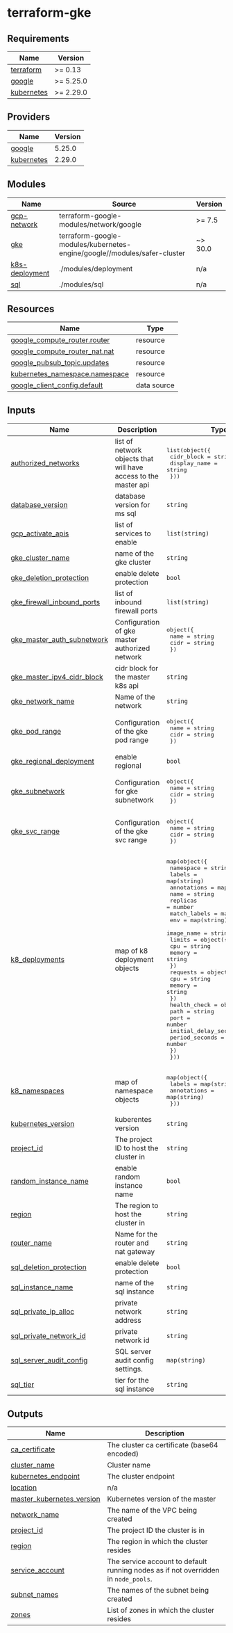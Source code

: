 # terraform-gke
<!-- BEGIN_TF_DOCS -->
## Requirements

| Name | Version |
|------|---------|
| <a name="requirement_terraform"></a> [terraform](#requirement\_terraform) | >= 0.13 |
| <a name="requirement_google"></a> [google](#requirement\_google) | >= 5.25.0 |
| <a name="requirement_kubernetes"></a> [kubernetes](#requirement\_kubernetes) | >= 2.29.0 |

## Providers

| Name | Version |
|------|---------|
| <a name="provider_google"></a> [google](#provider\_google) | 5.25.0 |
| <a name="provider_kubernetes"></a> [kubernetes](#provider\_kubernetes) | 2.29.0 |

## Modules

| Name | Source | Version |
|------|--------|---------|
| <a name="module_gcp-network"></a> [gcp-network](#module\_gcp-network) | terraform-google-modules/network/google | >= 7.5 |
| <a name="module_gke"></a> [gke](#module\_gke) | terraform-google-modules/kubernetes-engine/google//modules/safer-cluster | ~> 30.0 |
| <a name="module_k8s-deployment"></a> [k8s-deployment](#module\_k8s-deployment) | ./modules/deployment | n/a |
| <a name="module_sql"></a> [sql](#module\_sql) | ./modules/sql | n/a |

## Resources

| Name | Type |
|------|------|
| [google_compute_router.router](https://registry.terraform.io/providers/hashicorp/google/latest/docs/resources/compute_router) | resource |
| [google_compute_router_nat.nat](https://registry.terraform.io/providers/hashicorp/google/latest/docs/resources/compute_router_nat) | resource |
| [google_pubsub_topic.updates](https://registry.terraform.io/providers/hashicorp/google/latest/docs/resources/pubsub_topic) | resource |
| [kubernetes_namespace.namespace](https://registry.terraform.io/providers/hashicorp/kubernetes/latest/docs/resources/namespace) | resource |
| [google_client_config.default](https://registry.terraform.io/providers/hashicorp/google/latest/docs/data-sources/client_config) | data source |

## Inputs

| Name | Description | Type | Default | Required |
|------|-------------|------|---------|:--------:|
| <a name="input_authorized_networks"></a> [authorized\_networks](#input\_authorized\_networks) | list of network objects that will have access to the master api | <pre>list(object({<br>    cidr_block   = string<br>    display_name = string<br>  }))</pre> | `[]` | no |
| <a name="input_database_version"></a> [database\_version](#input\_database\_version) | database version for ms sql | `string` | `"SQLSERVER_2022_STANDARD"` | no |
| <a name="input_gcp_activate_apis"></a> [gcp\_activate\_apis](#input\_gcp\_activate\_apis) | list of services to enable | `list(string)` | `[]` | no |
| <a name="input_gke_cluster_name"></a> [gke\_cluster\_name](#input\_gke\_cluster\_name) | name of the gke cluster | `string` | n/a | yes |
| <a name="input_gke_deletion_protection"></a> [gke\_deletion\_protection](#input\_gke\_deletion\_protection) | enable delete protection | `bool` | `false` | no |
| <a name="input_gke_firewall_inbound_ports"></a> [gke\_firewall\_inbound\_ports](#input\_gke\_firewall\_inbound\_ports) | list of inbound firewall ports | `list(string)` | `[]` | no |
| <a name="input_gke_master_auth_subnetwork"></a> [gke\_master\_auth\_subnetwork](#input\_gke\_master\_auth\_subnetwork) | Configuration of gke master authorized network | <pre>object({<br>    name = string<br>    cidr = string<br>  })</pre> | n/a | yes |
| <a name="input_gke_master_ipv4_cidr_block"></a> [gke\_master\_ipv4\_cidr\_block](#input\_gke\_master\_ipv4\_cidr\_block) | cidr block for the master k8s api | `string` | n/a | yes |
| <a name="input_gke_network_name"></a> [gke\_network\_name](#input\_gke\_network\_name) | Name of the network | `string` | n/a | yes |
| <a name="input_gke_pod_range"></a> [gke\_pod\_range](#input\_gke\_pod\_range) | Configuration of the gke pod range | <pre>object({<br>    name = string<br>    cidr = string<br>  })</pre> | n/a | yes |
| <a name="input_gke_regional_deployment"></a> [gke\_regional\_deployment](#input\_gke\_regional\_deployment) | enable regional | `bool` | `true` | no |
| <a name="input_gke_subnetwork"></a> [gke\_subnetwork](#input\_gke\_subnetwork) | Configuration for  gke subnetwork | <pre>object({<br>    name = string<br>    cidr = string<br>  })</pre> | n/a | yes |
| <a name="input_gke_svc_range"></a> [gke\_svc\_range](#input\_gke\_svc\_range) | Configuration of the gke svc range | <pre>object({<br>    name = string<br>    cidr = string<br>  })</pre> | n/a | yes |
| <a name="input_k8_deployments"></a> [k8\_deployments](#input\_k8\_deployments) | map of k8 deployment objects | <pre>map(object({<br>    namespace    = string<br>    labels       = map(string)<br>    annotations  = map(string)<br>    name         = string<br>    replicas     = number<br>    match_labels = map(string)<br>    env          = map(string)<br>    image_name   = string<br>    limits = object({<br>      cpu    = string<br>      memory = string<br>    })<br>    requests = object({<br>      cpu    = string<br>      memory = string<br>    })<br>    health_check = object({<br>      path                  = string<br>      port                  = number<br>      initial_delay_seconds = number<br>      period_seconds        = number<br>    })<br>  }))</pre> | `{}` | no |
| <a name="input_k8_namespaces"></a> [k8\_namespaces](#input\_k8\_namespaces) | map of namespace objects | <pre>map(object({<br>    labels      = map(string)<br>    annotations = map(string)<br>  }))</pre> | `{}` | no |
| <a name="input_kubernetes_version"></a> [kubernetes\_version](#input\_kubernetes\_version) | kuberentes version | `string` | `"latest"` | no |
| <a name="input_project_id"></a> [project\_id](#input\_project\_id) | The project ID to host the cluster in | `string` | n/a | yes |
| <a name="input_random_instance_name"></a> [random\_instance\_name](#input\_random\_instance\_name) | enable random instance name | `bool` | `false` | no |
| <a name="input_region"></a> [region](#input\_region) | The region to host the cluster in | `string` | n/a | yes |
| <a name="input_router_name"></a> [router\_name](#input\_router\_name) | Name for the router and nat gateway | `string` | n/a | yes |
| <a name="input_sql_deletion_protection"></a> [sql\_deletion\_protection](#input\_sql\_deletion\_protection) | enable delete protection | `bool` | `false` | no |
| <a name="input_sql_instance_name"></a> [sql\_instance\_name](#input\_sql\_instance\_name) | name of the sql instance | `string` | `""` | no |
| <a name="input_sql_private_ip_alloc"></a> [sql\_private\_ip\_alloc](#input\_sql\_private\_ip\_alloc) | private network address | `string` | `""` | no |
| <a name="input_sql_private_network_id"></a> [sql\_private\_network\_id](#input\_sql\_private\_network\_id) | private network id | `string` | `""` | no |
| <a name="input_sql_server_audit_config"></a> [sql\_server\_audit\_config](#input\_sql\_server\_audit\_config) | SQL server audit config settings. | `map(string)` | `{}` | no |
| <a name="input_sql_tier"></a> [sql\_tier](#input\_sql\_tier) | tier for the sql instance | `string` | `"db-custom-10-65536"` | no |

## Outputs

| Name | Description |
|------|-------------|
| <a name="output_ca_certificate"></a> [ca\_certificate](#output\_ca\_certificate) | The cluster ca certificate (base64 encoded) |
| <a name="output_cluster_name"></a> [cluster\_name](#output\_cluster\_name) | Cluster name |
| <a name="output_kubernetes_endpoint"></a> [kubernetes\_endpoint](#output\_kubernetes\_endpoint) | The cluster endpoint |
| <a name="output_location"></a> [location](#output\_location) | n/a |
| <a name="output_master_kubernetes_version"></a> [master\_kubernetes\_version](#output\_master\_kubernetes\_version) | Kubernetes version of the master |
| <a name="output_network_name"></a> [network\_name](#output\_network\_name) | The name of the VPC being created |
| <a name="output_project_id"></a> [project\_id](#output\_project\_id) | The project ID the cluster is in |
| <a name="output_region"></a> [region](#output\_region) | The region in which the cluster resides |
| <a name="output_service_account"></a> [service\_account](#output\_service\_account) | The service account to default running nodes as if not overridden in `node_pools`. |
| <a name="output_subnet_names"></a> [subnet\_names](#output\_subnet\_names) | The names of the subnet being created |
| <a name="output_zones"></a> [zones](#output\_zones) | List of zones in which the cluster resides |
<!-- END_TF_DOCS -->